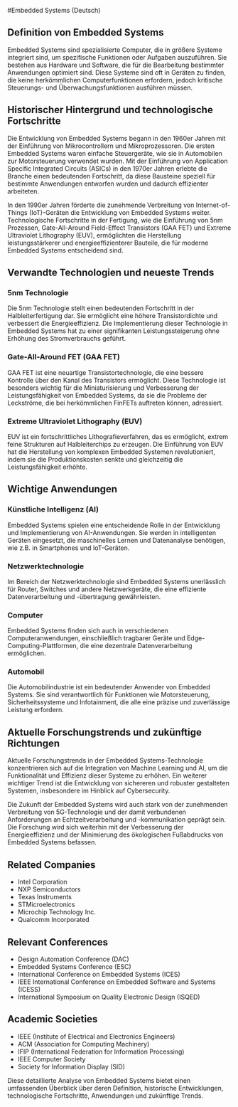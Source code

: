 #Embedded Systems (Deutsch)

## Definition von Embedded Systems

Embedded Systems sind spezialisierte Computer, die in größere Systeme integriert sind, um spezifische Funktionen oder Aufgaben auszuführen. Sie bestehen aus Hardware und Software, die für die Bearbeitung bestimmter Anwendungen optimiert sind. Diese Systeme sind oft in Geräten zu finden, die keine herkömmlichen Computerfunktionen erfordern, jedoch kritische Steuerungs- und Überwachungsfunktionen ausführen müssen.

## Historischer Hintergrund und technologische Fortschritte

Die Entwicklung von Embedded Systems begann in den 1960er Jahren mit der Einführung von Mikrocontrollern und Mikroprozessoren. Die ersten Embedded Systems waren einfache Steuergeräte, wie sie in Automobilen zur Motorsteuerung verwendet wurden. Mit der Einführung von Application Specific Integrated Circuits (ASICs) in den 1970er Jahren erlebte die Branche einen bedeutenden Fortschritt, da diese Bausteine speziell für bestimmte Anwendungen entworfen wurden und dadurch effizienter arbeiteten.

In den 1990er Jahren förderte die zunehmende Verbreitung von Internet-of-Things (IoT)-Geräten die Entwicklung von Embedded Systems weiter. Technologische Fortschritte in der Fertigung, wie die Einführung von 5nm Prozessen, Gate-All-Around Field-Effect Transistors (GAA FET) und Extreme Ultraviolet Lithography (EUV), ermöglichten die Herstellung leistungsstärkerer und energieeffizienterer Bauteile, die für moderne Embedded Systems entscheidend sind.

## Verwandte Technologien und neueste Trends

### 5nm Technologie

Die 5nm Technologie stellt einen bedeutenden Fortschritt in der Halbleiterfertigung dar. Sie ermöglicht eine höhere Transistordichte und verbessert die Energieeffizienz. Die Implementierung dieser Technologie in Embedded Systems hat zu einer signifikanten Leistungssteigerung ohne Erhöhung des Stromverbrauchs geführt.

### Gate-All-Around FET (GAA FET)

GAA FET ist eine neuartige Transistortechnologie, die eine bessere Kontrolle über den Kanal des Transistors ermöglicht. Diese Technologie ist besonders wichtig für die Miniaturisierung und Verbesserung der Leistungsfähigkeit von Embedded Systems, da sie die Probleme der Leckströme, die bei herkömmlichen FinFETs auftreten können, adressiert.

### Extreme Ultraviolet Lithography (EUV)

EUV ist ein fortschrittliches Lithografieverfahren, das es ermöglicht, extrem feine Strukturen auf Halbleiterchips zu erzeugen. Die Einführung von EUV hat die Herstellung von komplexen Embedded Systemen revolutioniert, indem sie die Produktionskosten senkte und gleichzeitig die Leistungsfähigkeit erhöhte.

## Wichtige Anwendungen

### Künstliche Intelligenz (AI)

Embedded Systems spielen eine entscheidende Rolle in der Entwicklung und Implementierung von AI-Anwendungen. Sie werden in intelligenten Geräten eingesetzt, die maschinelles Lernen und Datenanalyse benötigen, wie z.B. in Smartphones und IoT-Geräten.

### Netzwerktechnologie

Im Bereich der Netzwerktechnologie sind Embedded Systems unerlässlich für Router, Switches und andere Netzwerkgeräte, die eine effiziente Datenverarbeitung und -übertragung gewährleisten.

### Computer

Embedded Systems finden sich auch in verschiedenen Computeranwendungen, einschließlich tragbarer Geräte und Edge-Computing-Plattformen, die eine dezentrale Datenverarbeitung ermöglichen.

### Automobil

Die Automobilindustrie ist ein bedeutender Anwender von Embedded Systems. Sie sind verantwortlich für Funktionen wie Motorsteuerung, Sicherheitssysteme und Infotainment, die alle eine präzise und zuverlässige Leistung erfordern.

## Aktuelle Forschungstrends und zukünftige Richtungen

Aktuelle Forschungstrends in der Embedded Systems-Technologie konzentrieren sich auf die Integration von Machine Learning und AI, um die Funktionalität und Effizienz dieser Systeme zu erhöhen. Ein weiterer wichtiger Trend ist die Entwicklung von sichereren und robuster gestalteten Systemen, insbesondere im Hinblick auf Cybersecurity.

Die Zukunft der Embedded Systems wird auch stark von der zunehmenden Verbreitung von 5G-Technologie und der damit verbundenen Anforderungen an Echtzeitverarbeitung und -kommunikation geprägt sein. Die Forschung wird sich weiterhin mit der Verbesserung der Energieeffizienz und der Minimierung des ökologischen Fußabdrucks von Embedded Systems befassen.

## Related Companies

- Intel Corporation
- NXP Semiconductors
- Texas Instruments
- STMicroelectronics
- Microchip Technology Inc.
- Qualcomm Incorporated

## Relevant Conferences

- Design Automation Conference (DAC)
- Embedded Systems Conference (ESC)
- International Conference on Embedded Systems (ICES)
- IEEE International Conference on Embedded Software and Systems (ICESS)
- International Symposium on Quality Electronic Design (ISQED)

## Academic Societies

- IEEE (Institute of Electrical and Electronics Engineers)
- ACM (Association for Computing Machinery)
- IFIP (International Federation for Information Processing)
- IEEE Computer Society
- Society for Information Display (SID)

Diese detaillierte Analyse von Embedded Systems bietet einen umfassenden Überblick über deren Definition, historische Entwicklungen, technologische Fortschritte, Anwendungen und zukünftige Trends.